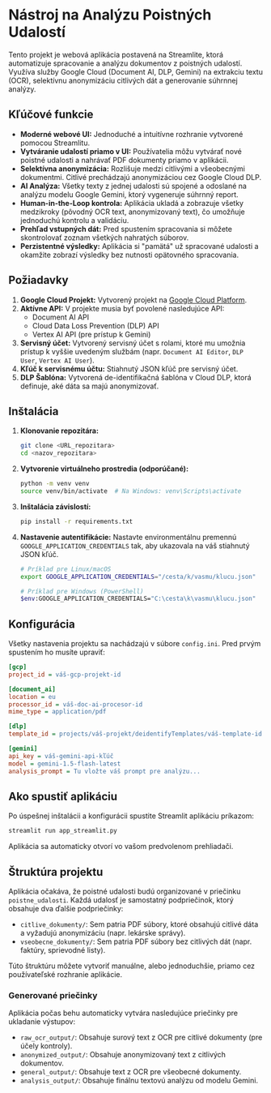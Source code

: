 # Nástroj na Analýzu Poistných Udalostí

Tento projekt je webová aplikácia postavená na Streamlite, ktorá automatizuje spracovanie a analýzu dokumentov z poistných udalostí. Využíva služby Google Cloud (Document AI, DLP, Gemini) na extrakciu textu (OCR), selektívnu anonymizáciu citlivých dát a generovanie súhrnnej analýzy.

## Kľúčové funkcie

- **Moderné webové UI:** Jednoduché a intuitívne rozhranie vytvorené pomocou Streamlitu.
- **Vytváranie udalostí priamo v UI:** Používatelia môžu vytvárať nové poistné udalosti a nahrávať PDF dokumenty priamo v aplikácii.
- **Selektívna anonymizácia:** Rozlišuje medzi citlivými a všeobecnými dokumentmi. Citlivé prechádzajú anonymizáciou cez Google Cloud DLP.
- **AI Analýza:** Všetky texty z jednej udalosti sú spojené a odoslané na analýzu modelu Google Gemini, ktorý vygeneruje súhrnný report.
- **Human-in-the-Loop kontrola:** Aplikácia ukladá a zobrazuje všetky medzikroky (pôvodný OCR text, anonymizovaný text), čo umožňuje jednoduchú kontrolu a validáciu.
- **Prehľad vstupných dát:** Pred spustením spracovania si môžete skontrolovať zoznam všetkých nahratých súborov.
- **Perzistentné výsledky:** Aplikácia si "pamätá" už spracované udalosti a okamžite zobrazí výsledky bez nutnosti opätovného spracovania.

## Požiadavky

1.  **Google Cloud Projekt:** Vytvorený projekt na [Google Cloud Platform](https://console.cloud.google.com/).
2.  **Aktívne API:** V projekte musia byť povolené nasledujúce API:
    - Document AI API
    - Cloud Data Loss Prevention (DLP) API
    - Vertex AI API (pre prístup k Gemini)
3.  **Servisný účet:** Vytvorený servisný účet s rolami, ktoré mu umožnia prístup k vyššie uvedeným službám (napr. `Document AI Editor`, `DLP User`, `Vertex AI User`).
4.  **Kľúč k servisnému účtu:** Stiahnutý JSON kľúč pre servisný účet.
5.  **DLP Šablóna:** Vytvorená de-identifikačná šablóna v Cloud DLP, ktorá definuje, aké dáta sa majú anonymizovať.

## Inštalácia

1.  **Klonovanie repozitára:**
    ```bash
    git clone <URL_repozitara>
    cd <nazov_repozitara>
    ```

2.  **Vytvorenie virtuálneho prostredia (odporúčané):**
    ```bash
    python -m venv venv
    source venv/bin/activate  # Na Windows: venv\Scripts\activate
    ```

3.  **Inštalácia závislostí:**
    ```bash
    pip install -r requirements.txt
    ```

4.  **Nastavenie autentifikácie:** Nastavte environmentálnu premennú `GOOGLE_APPLICATION_CREDENTIALS` tak, aby ukazovala na váš stiahnutý JSON kľúč.
    ```bash
    # Príklad pre Linux/macOS
    export GOOGLE_APPLICATION_CREDENTIALS="/cesta/k/vasmu/klucu.json"

    # Príklad pre Windows (PowerShell)
    $env:GOOGLE_APPLICATION_CREDENTIALS="C:\cesta\k\vasmu\klucu.json"
    ```

## Konfigurácia

Všetky nastavenia projektu sa nachádzajú v súbore `config.ini`. Pred prvým spustením ho musíte upraviť:

```ini
[gcp]
project_id = váš-gcp-projekt-id

[document_ai]
location = eu
processor_id = váš-doc-ai-procesor-id
mime_type = application/pdf

[dlp]
template_id = projects/váš-projekt/deidentifyTemplates/váš-template-id

[gemini]
api_key = váš-gemini-api-kľúč
model = gemini-1.5-flash-latest
analysis_prompt = Tu vložte váš prompt pre analýzu...
```

## Ako spustiť aplikáciu

Po úspešnej inštalácii a konfigurácii spustite Streamlit aplikáciu príkazom:

```bash
streamlit run app_streamlit.py
```

Aplikácia sa automaticky otvorí vo vašom predvolenom prehliadači.

## Štruktúra projektu

Aplikácia očakáva, že poistné udalosti budú organizované v priečinku `poistne_udalosti`. Každá udalosť je samostatný podpriečinok, ktorý obsahuje dva ďalšie podpriečinky:

- `citlive_dokumenty/`: Sem patria PDF súbory, ktoré obsahujú citlivé dáta a vyžadujú anonymizáciu (napr. lekárske správy).
- `vseobecne_dokumenty/`: Sem patria PDF súbory bez citlivých dát (napr. faktúry, sprievodné listy).

Túto štruktúru môžete vytvoriť manuálne, alebo jednoduchšie, priamo cez používateľské rozhranie aplikácie.

### Generované priečinky

Aplikácia počas behu automaticky vytvára nasledujúce priečinky pre ukladanie výstupov:

- `raw_ocr_output/`: Obsahuje surový text z OCR pre citlivé dokumenty (pre účely kontroly).
- `anonymized_output/`: Obsahuje anonymizovaný text z citlivých dokumentov.
- `general_output/`: Obsahuje text z OCR pre všeobecné dokumenty.
- `analysis_output/`: Obsahuje finálnu textovú analýzu od modelu Gemini.
